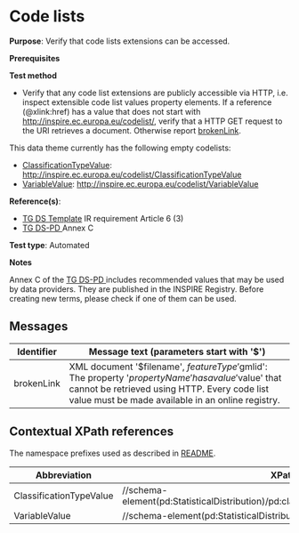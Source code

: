 # Code lists

**Purpose**: Verify that code lists extensions can be accessed.

**Prerequisites**

**Test method**

* Verify that any code list extensions are publicly accessible via HTTP, i.e. inspect extensible code list values property elements. If a reference (@xlink:href) has a value that does not start with http://inspire.ec.europa.eu/codelist/, verify that a HTTP GET request to the URI retrieves a document. Otherwise report [brokenLink](#brokenLink).

This data theme currently has the following empty codelists:

* [ClassificationTypeValue](#ClassificationTypeValue): http://inspire.ec.europa.eu/codelist/ClassificationTypeValue
* [VariableValue](#VariableValue): http://inspire.ec.europa.eu/codelist/VariableValue


**Reference(s)**: 

* [TG DS Template](./README.md#ref_TG_DS_tmpl) IR requirement Article 6 (3)
* [TG DS-PD ](./README.md#ref_TG_DS_PD) Annex C


**Test type**: Automated

**Notes**

Annex C of the [TG DS-PD ](./README.md#ref_TG_DS_PD) includes recommended values that may be used by data providers. They are published in the INSPIRE Registry. Before creating new terms, please check if one of them can be used.

## Messages

Identifier  |  Message text (parameters start with '$')
---------------------------------------------------------- | -------------------------------------------------------------------------
brokenLink <a name="brokenLink"/>  |  XML document '$filename', $featureType '$gmlid': The property '$propertyName' has a value '$value' that cannot be retrieved using HTTP. Every code list value must be made available in an online registry. 

## Contextual XPath references

The namespace prefixes used as described in [README](./README.md#namespaces).

Abbreviation                                               |  XPath expression      |Multiplicity   |Voidable
---------------------------------------------------------- | -----------------------|---------------|---------------------------------
ClassificationTypeValue <a name ="ClassificationTypeValue"></a> | //schema-element(pd:StatisticalDistribution)/pd:classification/pd:Classification/pd:type/@xlink:href | 1 (0..\* for the parent) | No
VariableValue <a name ="VariableValue"></a> | //schema-element(pd:StatisticalDistribution)/pd:measure/@xlink:href | 1 | No